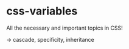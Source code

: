 # css-variables
All the necessary and important topics in CSS!

-> cascade, specificity, inheritance


